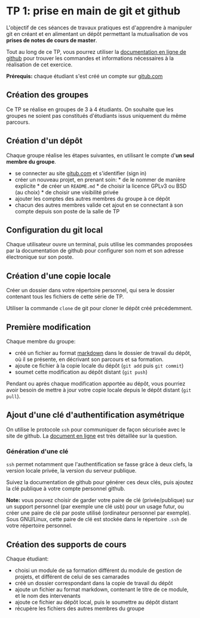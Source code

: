 # TP 1: prise en main de git et github

L'objectif de ces séances de travaux pratiques est d'apprendre à manipuler git en créant et en alimentant un dépôt permettant la mutualisation de vos **prises de notes de cours de master**.

Tout au long de ce TP, vous pourrez utiliser la [documentation en ligne de github](https://help.github.com/en#dotcom) pour trouver les commandes et informations nécessaires à la réalisation de cet exercice.


**Prérequis:** chaque étudiant s'est créé un compte sur [gitub.com](https://gitub.com)

## Création des groupes

Ce TP se réalise en groupes de 3 à 4 étudiants. On souhaite que les groupes ne soient pas constitués d'étudiants issus uniquement du même parcours.

## Création d'un dépôt 

Chaque groupe réalise les étapes suivantes, en utilisant le compte d'**un seul membre du groupe**.

* se connecter au site [gitub.com](https://gitub.com) et s'identifier (sign in)
* créer un nouveau projet, en prenant soin:
        * de le nommer de manière explicite
        * de créer un `README.md` 
        * de choisir la licence GPLv3 ou BSD (au choix)
        * de choisir une visibilité privée
* ajouter les comptes des autres membres du groupe à ce dépôt
* chacun des autres membres valide cet ajout en se connectant à son compte depuis son poste de la salle de TP

## Configuration du git local

Chaque utilisateur ouvre un terminal, puis utilise les commandes proposées par la documentation de github pour configurer son nom et son adresse électronique sur son poste.

## Création d'une copie locale

Créer un dossier dans votre répertoire personnel, qui sera le dossier contenant tous les fichiers de cette série de TP.

Utiliser la commande `clone` de git pour cloner le dépôt créé précédemment.

## Première modification

Chaque membre du groupe:

* créé un fichier au format [markdown](https://guides.github.com/features/mastering-markdown/) dans le dossier de travail du dépôt, où il se présente, en décrivant son parcours et sa formation.
* ajoute ce fichier à la copie locale du dépôt (`git add` puis `git commit`)
* soumet cette modification au dépôt distant (`git push`)

Pendant ou après chaque modification apportée au dépôt, vous pourriez avoir besoin de mettre à jour votre copie locale depuis le dépôt distant (`git pull`).

## Ajout d'une clé d'authentification asymétrique

On utilise le protocole `ssh` pour communiquer de façon sécurisée avec le site de github. La [document en ligne](https://help.github.com/en/articles/connecting-to-github-with-ssh) est très détaillée sur la question. 

### Génération d'une clé

`ssh` permet notamment que l'authentification se fasse grâce à deux clefs, la version locale privée, la version du serveur publique. 

Suivez la documentation de github pour générer ces deux clés, puis ajoutez la clé publique à votre compte personnel github.

**Note:** vous pouvez choisir de garder votre paire de clé (privée/publique) sur un support personnel (par exemple une clé usb) pour un usage futur, ou créer une paire de clé par poste utilisé (ordinateur personnel par exemple). Sous GNU/Linux, cette paire de clé est stockée dans le répertoire `.ssh` de votre répertoire personnel.

## Création des supports de cours 

Chaque étudiant:
* choisi un module de sa formation différent du module de gestion de projets, et différent de celui de ses camarades
* créé un dossier correspondant dans la copie de travail du dépôt
* ajoute un fichier au format markdown, contenant le titre de ce module, et le nom des intervenants
* ajoute ce fichier au dépôt local, puis le soumettre au dépôt distant
* récupère les fichiers des autres membres du groupe









